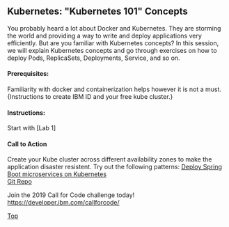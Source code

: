 ## Kubernetes: "Kubernetes 101" Concepts
You probably heard a lot about Docker and Kubernetes. They are storming the world and providing a way to write and deploy applications very efficiently. But are you familiar with Kubernetes concepts? In this session, we will explain Kubernetes concepts and go through exercises on how to deploy Pods, ReplicaSets, Deployments, Service, and so on.

#### Prerequisites: 
Familiarity with docker and containerization helps however it is not a must.
{Instructions to create IBM ID and your free kube cluster.}

#### Instructions: 
Start with [Lab 1]

#### Call to Action
Create your Kube cluster across different availability zones to make the application disaster resistent. Try out the following patterns:
[Deploy Spring Boot microservices on Kubernetes](https://developer.ibm.com/patterns/deploy-spring-boot-microservices-on-kubernetes/#instructions) </br>
[Git Repo]()


Join the 2019 Call for Code challenge today!
https://developer.ibm.com/callforcode/

[Top](./)